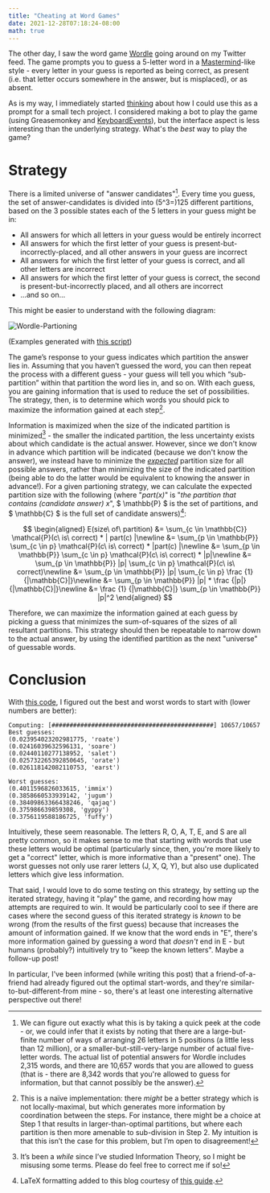 ```yaml
---
title: "Cheating at Word Games"
date: 2021-12-28T07:18:24-08:00
math: true
---
```


The other day, I saw the word game [Wordle](https://www.powerlanguage.co.uk/wordle/) going around on my Twitter feed. The game prompts you to guess a 5-letter word in a [Mastermind](https://en.wikipedia.org/wiki/Mastermind_(board_game))-like style - every letter in your guess is reported as being correct, as present (i.e. that letter occurs somewhere in the answer, but is misplaced), or as absent.
<!--more-->
As is my way, I immediately started [thinking](https://twitter.com/jacksquaredson/status/1475207328039378945) about how I could use this as a prompt for a small tech project. I considered making a bot to play the game (using Greasemonkey and [KeyboardEvents](https://developer.mozilla.org/en-US/docs/Web/API/KeyboardEvent)), but the interface aspect is less interesting than the underlying strategy. What's the _best_ way to play the game?

# Strategy

There is a limited universe of "answer candidates"[^1]. Every time you guess, the set of answer-candidates is divided into (5^3=)125 different partitions, based on the 3 possible states each of the 5 letters in your guess might be in:
* All answers for which all letters in your guess would be entirely incorrect
* All answers for which the first letter of your guess is present-but-incorrectly-placed, and all other answers in your guess are incorrect
* All answers for which the first letter of your guess is correct, and all other letters are incorrect
* All answers for which the first letter of your guess is correct, the second is present-but-incorrectly placed, and all others are incorrect
* ...and so on...

This might be easier to understand with the following diagram:

![Wordle-Partioning](/Wordle-partitioning.drawio.png)


(Examples generated with [this script](https://github.com/scubbo/wordle-solver/blob/main/example_generator.py))

The game’s response to your guess indicates which partition the answer lies in. Assuming that you haven’t guessed the word, you can then repeat the process with a different guess - your guess will tell you which “sub-partition” within that partition the word lies in, and so on. With each guess, you are gaining information that is used to reduce the set of possibilities. The strategy, then, is to determine which words you should pick to maximize the information gained at each step[^2].

Information is maximized when the size of the indicated partition is minimized[^3] - the smaller the indicated partition, the less uncertainty exists about which candidate is the actual answer. However, since we don't know in advance which partition will be indicated (because we don't know the answer), we instead have to minimize the _[expected](https://en.wikipedia.org/wiki/Expected_value)_ partition size for all possible answers, rather than minimizing the size of the indicated partition (being able to do the latter would be equivalent to knowing the answer in advance!). For a given partioning strategy, we can calculate the expected partition size with the following (where "_part(x)_" is "_the partition that contains (candidate answer) x_", $ \mathbb{P} $ is the set of partitions, and $ \mathbb{C} $ is the full set of candidate answers)[^4]:

$$
\begin{aligned}
E(size\ of\ partition) &= \sum_{c \in \mathbb{C}} \mathcal{P}(c\ is\ correct) * | part(c) |\newline
&= \sum_{p \in \mathbb{P}} \sum_{c \in p} \mathcal{P}(c\ is\ correct) * |part(c) |\newline
&= \sum_{p \in \mathbb{P}} \sum_{c \in p} \mathcal{P}(c\ is\ correct) * |p|\newline
&= \sum_{p \in \mathbb{P}} |p| \sum_{c \in p} \mathcal{P}(c\ is\ correct)\newline
&= \sum_{p \in \mathbb{P}} |p| \sum_{c \in p} \frac {1} {|\mathbb{C}|}\newline
&= \sum_{p \in \mathbb{P}} |p| * \frac {|p|} {|\mathbb{C}|}\newline
&= \frac {1} {|\mathbb{C}|} \sum_{p \in \mathbb{P}} |p|^2
\end{aligned}
$$

Therefore, we can maximize the information gained at each guess by picking a guess that minimizes the sum-of-squares of the sizes of all resultant partitions. This strategy should then be repeatable to narrow down to the actual answer, by using the identified partition as the next "universe" of guessable words.

# Conclusion

With [this code](https://github.com/scubbo/wordle-solver/blob/25edb74e7d3c7da4b6f5eea80ba22593f5487cab/solver.py), I figured out the best and worst words to start with (lower numbers are better):

```
Computing: [#############################################] 10657/10657
Best guesses:
(0.023954023202981775, 'roate')
(0.02416039632596131, 'soare')
(0.02440110277138952, 'salet')
(0.025732265392850645, 'orate')
(0.026118142082110753, 'earst')

Worst guesses:
(0.4011596826033615, 'immix')
(0.3858660533939142, 'jugum')
(0.38409863366438246, 'qajaq')
(0.375986639859308, 'gyppy')
(0.3756119588186725, 'fuffy')
```

Intuitively, these seem reasonable. The letters R, O, A, T, E, and S are all pretty common, so it makes sense to me that starting with words that use these letters would be optimal (particularly since, then, you're more likely to get a "correct" letter, which is more informative than a "present" one). The worst guesses not only use rarer letters (J, X, Q, Y), but also use duplicated letters which give less information.

That said, I would love to do some testing on this strategy, by setting up the iterated strategy, having it "play" the game, and recording how may attempts are required to win. It would be particularly cool to see if there are cases where the second guess of this iterated strategy is _known_ to be wrong (from the results of the first guess) because that increases the amount of information gained. If we know that the word ends in "E", there's more information gained by guessing a word that _doesn't_ end in E - but humans (probably?) intuitively try to "keep the known letters". Maybe a follow-up post!

In particular, I've been informed (while writing this post) that a friend-of-a-friend had already figured out the optimal start-words, and they're similar-to-but-different-from mine - so, there's at least one interesting alternative perspective out there!

[^1]: We can figure out exactly what this is by taking a quick peek at the code - or, we could infer that it exists by noting that there are a large-but-finite number of ways of arranging 26 letters in 5 positions (a little less than 12 million), or a smaller-but-still-very-large number of actual five-letter words. The actual list of potential answers for Wordle includes 2,315 words, and there are 10,657 words that you are allowed to guess (that is - there are 8,342 words that you're allowed to guess for information, but that cannot possibly be the answer).

[^2]: This is a naïve implementation: there _might_ be a better strategy which is not locally-maximal, but which generates more information by coordination between the steps. For instance, there might be a choice at Step 1 that results in larger-than-optimal partitions, but where each partition is then more amenable to sub-division in Step 2. My intuition is that this isn’t the case for this problem, but I’m open to disagreement!

[^3]: It’s been a _while_ since I’ve studied Information Theory, so I might be misusing some terms. Please do feel free to correct me if so!

[^4]: LaTeX formatting added to this blog courtesy of [this guide](https://mertbakir.gitlab.io/hugo/math-typesetting-in-hugo/).